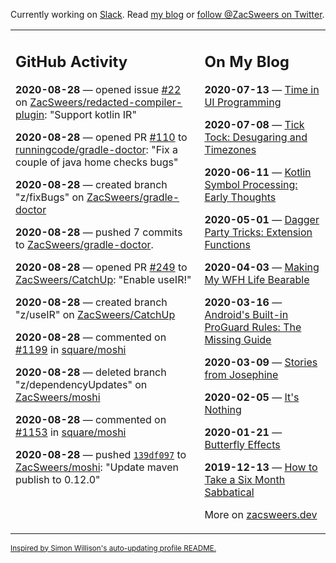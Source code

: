Currently working on [Slack](https://slack.com/). Read [my blog](https://zacsweers.dev/) or [follow @ZacSweers on Twitter](https://twitter.com/ZacSweers).

<table><tr><td valign="top" width="60%">

## GitHub Activity
<!-- githubActivity starts -->
**2020-08-28** — opened issue [#22](https://api.github.com/repos/ZacSweers/redacted-compiler-plugin/issues/22) on [ZacSweers/redacted-compiler-plugin](https://api.github.com/repos/ZacSweers/redacted-compiler-plugin): "Support kotlin IR"

**2020-08-28** — opened PR [#110](https://api.github.com/repos/runningcode/gradle-doctor/pulls/110) to [runningcode/gradle-doctor](https://api.github.com/repos/runningcode/gradle-doctor): "Fix a couple of java home checks bugs"

**2020-08-28** — created branch "z/fixBugs" on [ZacSweers/gradle-doctor](https://api.github.com/repos/ZacSweers/gradle-doctor)

**2020-08-28** — pushed 7 commits to [ZacSweers/gradle-doctor](https://api.github.com/repos/ZacSweers/gradle-doctor).

**2020-08-28** — opened PR [#249](https://api.github.com/repos/ZacSweers/CatchUp/pulls/249) to [ZacSweers/CatchUp](https://api.github.com/repos/ZacSweers/CatchUp): "Enable useIR!"

**2020-08-28** — created branch "z/useIR" on [ZacSweers/CatchUp](https://api.github.com/repos/ZacSweers/CatchUp)

**2020-08-28** — commented on [#1199](https://github.com/square/moshi/issues/1199#issuecomment-682735580) in [square/moshi](https://api.github.com/repos/square/moshi)

**2020-08-28** — deleted branch "z/dependencyUpdates" on [ZacSweers/moshi](https://api.github.com/repos/ZacSweers/moshi)

**2020-08-28** — commented on [#1153](https://github.com/square/moshi/pull/1153#issuecomment-682728092) in [square/moshi](https://api.github.com/repos/square/moshi)

**2020-08-28** — pushed [`139df097`](https://github.com/ZacSweers/moshi/commit/139df0978807d13b92affb839a57513cf6eef30b) to [ZacSweers/moshi](https://api.github.com/repos/ZacSweers/moshi): "Update maven publish to 0.12.0"
<!-- githubActivity ends -->
</td><td valign="top" width="40%">

## On My Blog
<!-- blog starts -->
**2020-07-13** — [Time in UI Programming](https://www.zacsweers.dev/time-in-ui/)

**2020-07-08** — [Tick Tock: Desugaring and Timezones](https://www.zacsweers.dev/ticktock-desugaring-timezones/)

**2020-06-11** — [Kotlin Symbol Processing: Early Thoughts](https://www.zacsweers.dev/kotlin-symbol-processor-early-thoughts/)

**2020-05-01** — [Dagger Party Tricks: Extension Functions](https://www.zacsweers.dev/dagger-party-tricks-extension-functions/)

**2020-04-03** — [Making My WFH Life Bearable](https://www.zacsweers.dev/making-wfh-life-bearable/)

**2020-03-16** — [Android's Built-in ProGuard Rules: The Missing Guide](https://www.zacsweers.dev/android-proguard-rules/)

**2020-03-09** — [Stories from Josephine](https://www.zacsweers.dev/stories-from-josephine/)

**2020-02-05** — [It's Nothing](https://www.zacsweers.dev/its-nothing/)

**2020-01-21** — [Butterfly Effects](https://www.zacsweers.dev/butterfly-effects/)

**2019-12-13** — [How to Take a Six Month Sabbatical](https://www.zacsweers.dev/how-to-take-a-six-month-sabbatical/)
<!-- blog ends -->
More on [zacsweers.dev](https://zacsweers.dev/)
</td></tr></table>

<sub><a href="https://simonwillison.net/2020/Jul/10/self-updating-profile-readme/">Inspired by Simon Willison's auto-updating profile README.</a></sub>